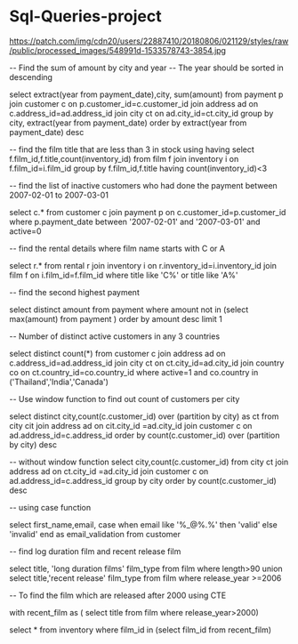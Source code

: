 # Sql-Queries-project


https://patch.com/img/cdn20/users/22887410/20180806/021129/styles/raw/public/processed_images/548991d-1533578743-3854.jpg

-- Find the sum of amount by city and year
-- The year should be sorted in descending 

select extract(year from payment_date),city, sum(amount) from payment p
join customer c on p.customer_id=c.customer_id
join address ad on c.address_id=ad.address_id
join city ct on ad.city_id=ct.city_id
group by city, extract(year from payment_date)
order by extract(year from payment_date) desc


-- find the film title that are less than 3 in stock using having
select f.film_id,f.title,count(inventory_id) from film f
join inventory i on f.film_id=i.film_id
group by f.film_id,f.title having count(inventory_id)<3

-- find the list of inactive customers who had done the payment between 2007-02-01 to 2007-03-01

select c.* from customer c
join payment p on c.customer_id=p.customer_id 
where p.payment_date between '2007-02-01' and '2007-03-01' and active=0

-- find the rental details where film name starts with C or A

select r.* from rental r
join inventory i on r.inventory_id=i.inventory_id
join film f on i.film_id=f.film_id
where title like 'C%' or title like 'A%'

-- find the second highest payment

select distinct amount from payment 
where amount not in (select max(amount) from payment
)
order by amount desc limit 1

-- Number of distinct active  customers in any 3 countries 

select distinct count(*) from customer c
join address ad on c.address_id=ad.address_id
join city ct on ct.city_id=ad.city_id
join country co on ct.country_id=co.country_id
where active=1 and co.country in ('Thailand','India','Canada')

-- Use window function to find out count of customers per city


select distinct city,count(c.customer_id) over (partition by city) as ct
from city cit
join address ad on cit.city_id =ad.city_id
join customer c on ad.address_id=c.address_id
order by count(c.customer_id) over (partition by city) desc

-- without window function
select city,count(c.customer_id) from city ct
join address ad on ct.city_id =ad.city_id
join customer c on ad.address_id=c.address_id
group by city
order by count(c.customer_id) desc


-- using case function

select first_name,email,
case when email like '%_@%.%'
then 'valid'
else 'invalid'
end as email_validation
from customer

-- find log duration film and recent release film


select title, 'long duration films' film_type from film 
where length>90 
union
select title,'recent release' film_type from film 
where release_year >=2006

-- To find the film which are released after 2000 using CTE

with recent_film as (
select title from film where release_year>2000)

select * from inventory where film_id in (select film_id from recent_film)
